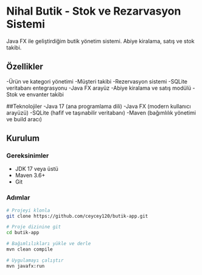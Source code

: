#  Nihal Butik - Stok ve Rezarvasyon Sistemi

Java FX ile geliştirdiğim butik yönetim sistemi. Abiye kiralama, satış ve stok takibi.

## Özellikler
-Ürün ve kategori yönetimi
-Müşteri takibi
-Rezervasyon sistemi
-SQLite veritabanı entegrasyonu
-Java FX arayüz
-Abiye kiralama ve satış modülü
-Stok ve envanter takibi

##Teknolojiler
-Java 17 (ana programlama dili)
-Java FX (modern kullanıcı arayüzü)
-SQLite (hafif ve taşınabilir veritabanı)
-Maven (bağımlılık yönetimi ve build aracı)

## Kurulum

### Gereksinimler
- JDK 17 veya üstü
- Maven 3.6+
- Git

### Adımlar
```bash
# Projeyi klonla
git clone https://github.com/ceycey120/butik-app.git

# Proje dizinine git
cd butik-app

# Bağımlılıkları yükle ve derle
mvn clean compile

# Uygulamayı çalıştır
mvn javafx:run
